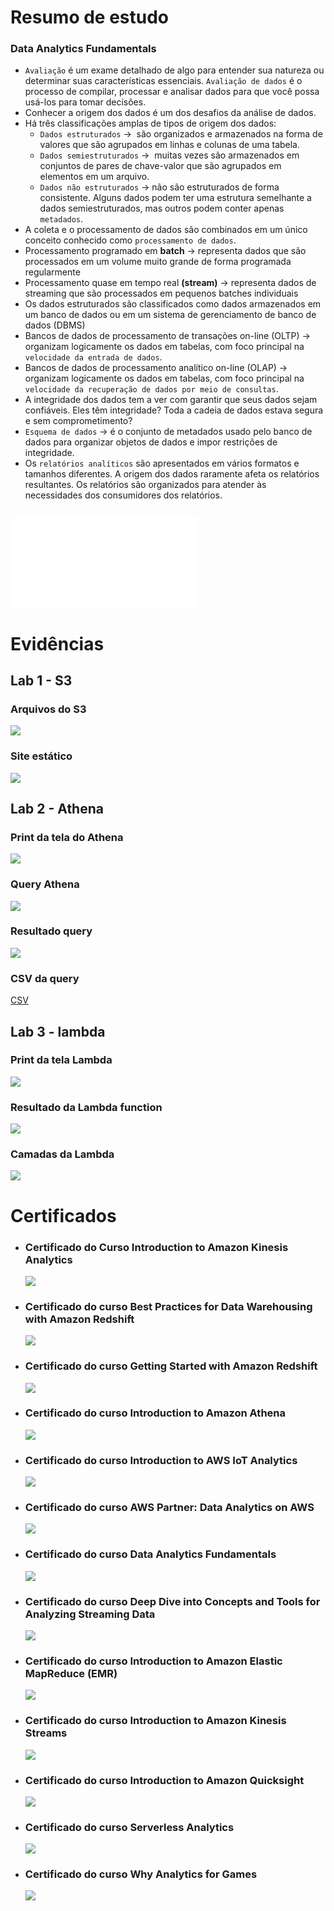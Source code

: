 # Resumo de estudo

### Data Analytics Fundamentals

- `Avaliação` é um exame detalhado de algo para entender sua natureza ou determinar suas características essenciais. `Avaliação de dados` é o processo de compilar, processar e analisar dados para que você possa usá-los para tomar decisões.
- Conhecer a origem dos dados é um dos desafios da análise de dados.
- Há três classificações amplas de tipos de origem dos dados:
  - `Dados estruturados` →  são organizados e armazenados na forma de valores que são agrupados em linhas e colunas de uma tabela.
  - `Dados semiestruturados` →  muitas vezes são armazenados em conjuntos de pares de chave-valor que são agrupados em elementos em um arquivo.
  - `Dados não estruturados` → não são estruturados de forma consistente. Alguns dados podem ter uma estrutura semelhante a dados semiestruturados, mas outros podem conter apenas `metadados`.
- A coleta e o processamento de dados são combinados em um único conceito conhecido como `processamento de dados`.
- Processamento programado em **batch** → representa dados que são processados em um volume muito grande de forma programada regularmente
- Processamento quase em tempo real **(stream)** → representa dados de streaming que são processados em pequenos batches individuais
- Os dados estruturados são classificados como dados armazenados em um banco de dados ou em um sistema de gerenciamento de banco de dados (DBMS)
- Bancos de dados de processamento de transações on-line (OLTP) → organizam logicamente os dados em tabelas, com foco principal na `velocidade da entrada de dados`.
- Bancos de dados de processamento analítico on-line (OLAP) → organizam logicamente os dados em tabelas, com foco principal na `velocidade da recuperação de dados por meio de consultas`.
- A integridade dos dados tem a ver com garantir que seus dados sejam confiáveis. Eles têm integridade? Toda a cadeia de dados estava segura e sem comprometimento?
- `Esquema de dados` → é o conjunto de metadados usado pelo banco de dados para organizar objetos de dados e impor restrições de integridade.
- Os `relatórios analíticos` são apresentados em vários formatos e tamanhos diferentes. A origem dos dados raramente afeta os relatórios resultantes. Os relatórios são organizados para atender às necessidades dos consumidores dos relatórios.

### ![Anotações completas](./resumo_estudo/resumo.md)

# Evidências

## Lab 1 - S3

### Arquivos do S3

![](evidencias/AWS_S3.png)

### Site estático

![](./evidencias/Static_website.PNG)

## Lab 2 - Athena

### Print da tela do Athena

![](./evidencias/AWS_Athena.png)

### Query Athena

![](./evidencias/Athena.PNG)

### Resultado query

![](./evidencias/Athena_resultado.PNG)

### CSV da query

[CSV](<./evidencias/80aef88b-0196-4a77-8b20-fcc09e9edcf6%20(1).csv>)

## Lab 3 - lambda

### Print da tela Lambda

![](./evidencias/AWS_lambda.png)

### Resultado da Lambda function

![](./evidencias/lambda_resultado.PNG)

### Camadas da Lambda

![](./evidencias/Camadas.PNG)

# Certificados

- ### Certificado do Curso Introduction to Amazon Kinesis Analytics

  ![](certificados/Amazon_Kinesis_Analytics.PNG)

- ### Certificado do curso Best Practices for Data Warehousing with Amazon Redshift

  ![](certificados/Amazon_Redshift.PNG)

- ### Certificado do curso Getting Started with Amazon Redshift

  ![](certificados/Amazon_Redshift_Started.PNG)

- ### Certificado do curso Introduction to Amazon Athena

  ![](certificados/Athena.PNG)

- ### Certificado do curso Introduction to AWS IoT Analytics

  ![](certificados/AWS_IoT_Analytics.PNG)

- ### Certificado do curso AWS Partner: Data Analytics on AWS

  ![](certificados/Data_Analytics.PNG)

- ### Certificado do curso Data Analytics Fundamentals

  ![](certificados/Data_Analytics_Fundamentals.PNG)

- ### Certificado do curso Deep Dive into Concepts and Tools for Analyzing Streaming Data

  ![](certificados/Deep_Dive.PNG)

- ### Certificado do curso Introduction to Amazon Elastic MapReduce (EMR)

  ![](certificados/EMR.PNG)

- ### Certificado do curso Introduction to Amazon Kinesis Streams

  ![](certificados/Kinesis_Streams.PNG)

- ### Certificado do curso Introduction to Amazon Quicksight

  ![](certificados/Quicksight.PNG)

- ### Certificado do curso Serverless Analytics

  ![](certificados/Serverless_Analytics.PNG)

- ### Certificado do curso Why Analytics for Games
  ![](certificados/Why_Analytics_Games.PNG)

